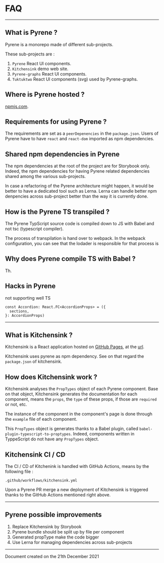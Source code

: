 # FAQ

----
## What is Pyrene ?
Pyrene is a monorepo made of different sub-projects.

These sub-projects are :
1. `Pyrene` React UI components.
2. `Kitchensink` demo web site.
3. `Pyrene-graphs` React UI components.
4. `Tuktuktwo` React UI components (svg) used by Pyrene-graphs.

## Where is Pyrene hosted ?
[npmjs.com](https://www.npmjs.com/package/@osag/pyrene).

## Requirements for using Pyrene ?
The requirements are set as a `peerDepenencies` in the `package.json`. Users of Pyrene have to have `react` and `react-dom` imported as npm dependencies.

## Shared npm dependencies in Pyrene
The npm dependencies at the root of the project are for Storybook only. Indeed, the npm dependencies for having Pyrene related dependencies shared among the various sub-projects.

In case a refactoring of the Pyrene architecture might happen, it would be better to have a dedicated tool such as Lerna. Lerna can handle better npm denpencies across sub-project better than the way it is currently done.


## How is the Pyrene TS transpiled ?
The Pyrene TypScript source code is compiled down to JS with Babel and not tsc (typescript compiler).

The process of transpilation is hand over to webpack. In the webpack configuration, you can see that the lodader is responsible for that process is

## Why does Pyrene compile TS with Babel ?
Th.


## Hacks in Pyrene
not supporting well TS

```
const Accordion: React.FC<AccordionProps> = ({
  sections,
}: AccordionProps)
```


----
## What is Kitchensink ?
Kitchensink is a React application hosted on [GitHub Pages](https://pages.github.com/), at the [url](https://open-ch.github.io/pyrene/).

Kitchensink uses pyrene as npm dependency. See on that regard the `package.json` of kitchensink.


## How does Kitchensink work ?
Kitchensink analyses the `PropTypes` object of each Pyrene component. Base on that object, Kitchensink generates the documentation for each component, means the `props`, the `type` of these props, if those are `required` or not, etc.

The instance of the component in the component's page is done through the `example` file of each component.

This `PropTypes` object is generates thanks to a Babel plugin, called `babel-plugin-typescript-to-proptypes`. Indeed, components written in TyppeScript do not have any `PropTypes` object.

## Kitchensink CI / CD
The CI / CD of Kitchenink is handled with GitHub Actions, means by the following file :

```
.github/workflows/kitchensink.yml
```

Upon a Pyrene PR merge a new deployment of Kitchensink is triggered thanks to the GitHub Actions mentioned right above.


----


## Pyrene possible improvements

1) Replace Kitchensink by Storybook
2) Pyrene bundle should be split up by file per component
3) Generated propType make the code bigger
4) Use Lerna for managing dependencies across sub-projects

----

Document created on the 21th December 2021 